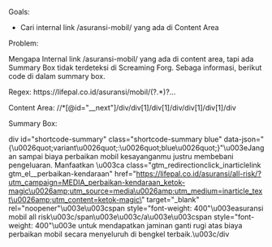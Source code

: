 Goals: 

- Cari internal link /asuransi-mobil/ yang ada di Content Area 

Problem: 

Mengapa Internal link /asuransi-mobil/ yang ada di content area, tapi ada Summary Box tidak terdeteksi di Screaming Forg. Sebaga informasi, berikut code di dalam summary box.  

Regex: 
https:\/\/lifepal\.co\.id\/asuransi\/mobil\/(\?.*)?...

Content Area: 
//*[@id="__next"]/div/div[1]/div[1]/div/div[1]/div[1]/div

Summary Box: 

div id=\"shortcode-summary\" class=\"shortcode-summary blue\" data-json=\"{\u0026quot;variant\u0026quot;:\u0026quot;blue\u0026quot;}\"\u003eJangan sampai biaya perbaikan mobil kesayanganmu justru membebani pengeluaran. Manfaatkan \u003ca class=\"gtm_redirectionclick_inarticlelink gtm_el__perbaikan-kendaraan\" href=\"https://lifepal.co.id/asuransi/all-risk/?utm_campaign=MEDIA_perbaikan-kendaraan_ketok-magic\u0026amp;utm_source=media\u0026amp;utm_medium=inarticle_text\u0026amp;utm_content=ketok-magic\" target=\"_blank\" rel=\"noopener\"\u003e\u003cspan style=\"font-weight: 400\"\u003easuransi mobil all risk\u003c/span\u003e\u003c/a\u003e\u003cspan style=\"font-weight: 400\"\u003e untuk mendapatkan jaminan ganti rugi atas biaya perbaikan mobil secara menyeluruh di bengkel terbaik.\u003c/div